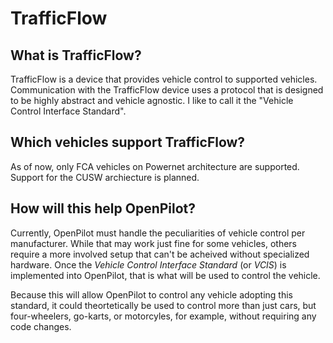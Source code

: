 # TrafficFlow

## What is TrafficFlow?

TrafficFlow is a device that provides vehicle control to supported vehicles.  Communication with the TrafficFlow device uses a protocol that is designed to be highly abstract and vehicle agnostic. I like to call it the "Vehicle Control Interface Standard".

## Which vehicles support TrafficFlow?

As of now, only FCA vehicles on Powernet architecture are supported.  Support for the CUSW archiecture is planned.

## How will this help OpenPilot?

Currently, OpenPilot must handle the peculiarities of vehicle control per manufacturer.  While that may work just fine for some vehicles, others require a more involved setup that can't be acheived without specialized hardware.  Once the *Vehicle Control Interface Standard* (or *VCIS*) is implemented into OpenPilot, that is what will be used to control the vehicle. 

Because this will allow OpenPilot to control any vehicle adopting this standard, it could theortetically be used to control more than just cars, but four-wheelers, go-karts, or motorcyles, for example, without requiring any code changes.